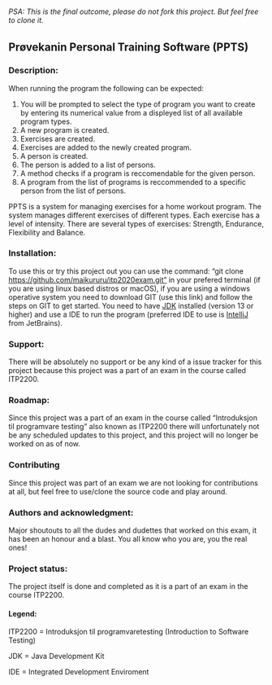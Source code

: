 ###### PSA: This is the final outcome, please do not fork this project. But feel free to clone it.    


## Prøvekanin Personal Training Software (PPTS)


### Description:
When running the program the following can be expected:
1. You will be prompted to select the type of program you want to create by entering its numerical value from a displeyed list of all available program types.
2. A new program is created.
3. Exercises are created.
4. Exercises are added to the newly created program.
5. A person is created.
6. The person is added to a list of persons.
7. A method checks if a program is reccomendable for the given person.
8. A program from the list of programs is reccommended to a specific person from the list of persons.


PPTS is a system for managing exercises for a home workout program.  The system manages different exercises of different                types. 
Each exercise has a level of intensity. There are several types of exercises: Strength, Endurance, Flexibility and Balance.


### Installation:
    
   
To use this or try this project out you can use the command: “git clone https://github.com/maikururu/itp2020exam.git” in your prefered terminal (if you are using linux based distros or macOS), if you are using a windows operative system you need to download GIT (use this link) and follow the steps on GIT to get started.
You need to have [JDK](https://www.oracle.com/java/technologies/javase-downloads.html) installed (version 13 or higher) and use a IDE to run the program (preferred IDE to use is [IntelliJ](https://www.jetbrains.com/idea/) from JetBrains).


### Support:


There will be absolutely no support or be any kind of a issue tracker for this project because this project was a part of an exam in the course called ITP2200.


### Roadmap:


Since this project was a part of an exam in the course called “Introduksjon til programvare testing” also known as ITP2200 there will unfortunately not be any scheduled updates to this project, and this project will no longer be worked on as of now. 


### Contributing


Since this project was part of an exam we are not looking for contributions at all, but feel free to use/clone the source code and play around.


### Authors and acknowledgment:


Major shoutouts to all the dudes and dudettes that worked on this exam, it has been an honour and a blast.
You all know who you are, you the real ones!


### Project status:


The project itself is done and completed as it is a part of an exam in the course ITP2200.

#### Legend:


ITP2200 = Introduksjon til programvaretesting (Introduction to Software Testing)


JDK = Java Development Kit


IDE = Integrated Development Enviroment
